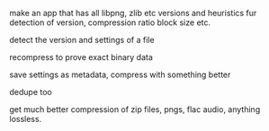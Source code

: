 make an app that has all libpng, zlib etc versions and
heuristics fur detection of version, compression ratio
block size etc.

detect the version and settings of a file

recompress to prove exact binary data

save settings as metadata, compress with something better

dedupe too

get much better compression of zip files, pngs, flac audio,
anything lossless.
